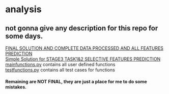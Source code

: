 # analysis
## not gonna give any description for this repo for some days. <br>
[FINAL SOLUTION AND COMPLETE DATA PROCESSED AND ALL FEATURES PREDICTION](https://github.com/Vinay26k/analysis/blob/master/%5BFINAL%5D%20Analysis%20for%20Submission.ipynb)<br>
[Simple Solution for STAGE3 TASK1&2 SELECTIVE FEATURES PREDICTION](https://github.com/Vinay26k/analysis/blob/master/%5BFINAL%5D%20Prediction%20With%20Selective%20features%20STAGE3%20TASK1%262.ipynb)<br>
[mainfunctions.py](https://github.com/Vinay26k/analysis/blob/master/mainfunctions.py) contains all user defined functions<br>
[testfunctions.py](https://github.com/Vinay26k/analysis/blob/master/testfunctions.py) contains all test cases for functions<br>
#### Remaining are NOT FINAL, they are just a place for me to do some mistakes.
